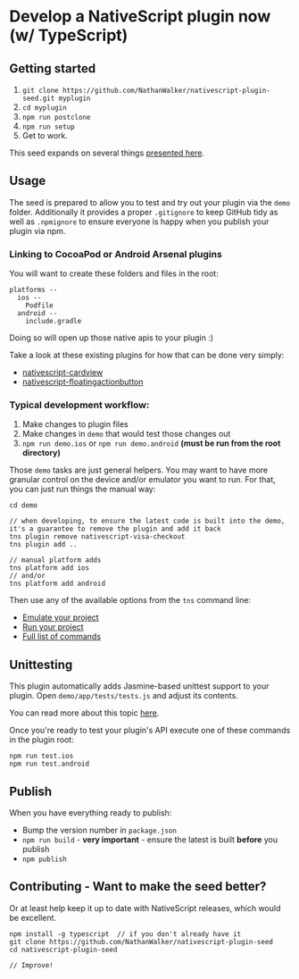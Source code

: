 # Develop a NativeScript plugin now (w/ TypeScript)

## Getting started

1. `git clone https://github.com/NathanWalker/nativescript-plugin-seed.git myplugin`
2. `cd myplugin`
3. `npm run postclone`
4. `npm run setup`
5. Get to work.

This seed expands on several things [presented here](http://developer.telerik.com/featured/creating-nativescript-plugins-in-typescript/).

## Usage

The seed is prepared to allow you to test and try out your plugin via the `demo` folder.
Additionally it provides a proper `.gitignore` to keep GitHub tidy as well as `.npmignore` to ensure everyone is happy when you publish your plugin via npm.

### Linking to CocoaPod or Android Arsenal plugins

You will want to create these folders and files in the root:

```
platforms --
  ios --
    Podfile
  android --
    include.gradle
```

Doing so will open up those native apis to your plugin :)

Take a look at these existing plugins for how that can be done very simply:

* [nativescript-cardview](https://github.com/bradmartin/nativescript-cardview/tree/master/platforms)
* [nativescript-floatingactionbutton](https://github.com/bradmartin/nativescript-floatingactionbutton/tree/master/platforms)

### Typical development workflow:

1. Make changes to plugin files
2. Make changes in `demo` that would test those changes out
3. `npm run demo.ios` or `npm run demo.android`  **(must be run from the root directory)**

Those `demo` tasks are just general helpers. You may want to have more granular control on the device and/or emulator you want to run. For that, you can just run things the manual way:

```
cd demo

// when developing, to ensure the latest code is built into the demo, it's a guarantee to remove the plugin and add it back
tns plugin remove nativescript-visa-checkout
tns plugin add ..

// manual platform adds
tns platform add ios
// and/or
tns platform add android
```

Then use any of the available options from the `tns` command line:

* [Emulate your project](https://github.com/NativeScript/nativescript-cli#emulate-your-project)
* [Run your project](https://github.com/NativeScript/nativescript-cli#run-your-project)
* [Full list of commands](https://github.com/NativeScript/nativescript-cli#the-commands)

## Unittesting
This plugin automatically adds Jasmine-based unittest support to your plugin.
Open `demo/app/tests/tests.js` and adjust its contents.

You can read more about this topic [here](https://docs.nativescript.org/tooling/testing).

Once you're ready to test your plugin's API execute one of these commands in the plugin root:

```
npm run test.ios
npm run test.android
```

## Publish

When you have everything ready to publish:

* Bump the version number in `package.json`
* `npm run build` - **very important** - ensure the latest is built **before** you publish
* `npm publish`

## Contributing - Want to make the seed better?

Or at least help keep it up to date with NativeScript releases, which would be excellent.

```
npm install -g typescript  // if you don't already have it
git clone https://github.com/NathanWalker/nativescript-plugin-seed
cd nativescript-plugin-seed

// Improve!
```
